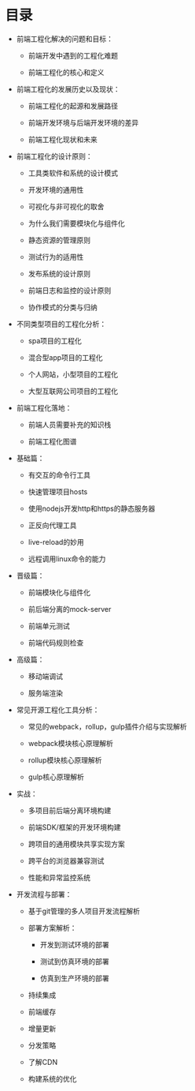 # 目录

* 前端工程化解决的问题和目标：

  * 前端开发中遇到的工程化难题

  * 前端工程化的核心和定义

* 前端工程化的发展历史以及现状：

  * 前端工程化的起源和发展路径

  * 前端开发环境与后端开发环境的差异

  * 前端工程化现状和未来

* 前端工程化的设计原则：

  * 工具类软件和系统的设计模式

  * 开发环境的通用性

  * 可视化与非可视化的取舍

  * 为什么我们需要模块化与组件化

  * 静态资源的管理原则

  * 测试行为的适用性

  * 发布系统的设计原则

  * 前端日志和监控的设计原则

  * 协作模式的分类与归纳

* 不同类型项目的工程化分析：

  * spa项目的工程化

  * 混合型app项目的工程化

  * 个人网站，小型项目的工程化

  * 大型互联网公司项目的工程化

* 前端工程化落地：

  * 前端人员需要补充的知识栈

  * 前端工程化图谱

* 基础篇：

  * 有交互的命令行工具

  * 快速管理项目hosts

  * 使用nodejs开发http和https的静态服务器

  * 正反向代理工具

  * live-reload的妙用

  * 远程调用linux命令的能力

* 晋级篇：

  * 前端模块化与组件化

  * 前后端分离的mock-server

  * 前端单元测试

  * 前端代码规则检查

* 高级篇：

  * 移动端调试

  * 服务端渲染

* 常见开源工程化工具分析：

  * 常见的webpack，rollup，gulp插件介绍与实现解析

  * webpack模块核心原理解析

  * rollup模块核心原理解析

  * gulp核心原理解析

* 实战：

  * 多项目前后端分离环境构建

  * 前端SDK/框架的开发环境构建

  * 跨项目的通用模块共享实现方案

  * 跨平台的浏览器兼容测试

  * 性能和异常监控系统

* 开发流程与部署：

  * 基于git管理的多人项目开发流程解析

  * 部署方案解析：

    * 开发到测试环境的部署

    * 测试到仿真环境的部署

    * 仿真到生产环境的部署

  * 持续集成

  * 前端缓存

  * 增量更新

  * 分发策略

  * 了解CDN

  * 构建系统的优化



